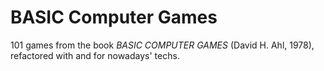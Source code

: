 # BASIC Computer Games

101 games from the book _BASIC COMPUTER GAMES_ (David H. Ahl, 1978), refactored with and for nowadays' techs. 